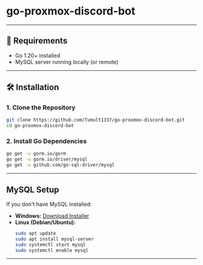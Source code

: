 # go-proxmox-discord-bot
---

## 🚀 Requirements

- Go 1.20+ installed
- MySQL server running locally (or remote)

---

## 🛠 Installation

### 1. Clone the Repository

```bash
git clone https://github.com/Tumult1337/go-proxmox-discord-bot.git
cd go-proxmox-discord-bot
```

### 2. Install Go Dependencies
```bash
go get -u gorm.io/gorm
go get -u gorm.io/driver/mysql
go get -u github.com/go-sql-driver/mysql
```
---

## MySQL Setup

If you don't have MySQL installed:

- **Windows:** [Download Installer](https://dev.mysql.com/downloads/installer/)
- **Linux (Debian/Ubuntu):**
  ```bash
  sudo apt update
  sudo apt install mysql-server
  sudo systemctl start mysql
  sudo systemctl enable mysql
  ```
---


